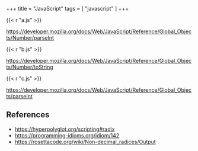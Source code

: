 +++
title = "JavaScript"
tags = [ "javascript" ]
+++

{{< r "a.js" >}}

<https://developer.mozilla.org/docs/Web/JavaScript/Reference/Global_Objects/Number/parseInt>

{{< r "b.js" >}}

<https://developer.mozilla.org/docs/Web/JavaScript/Reference/Global_Objects/Number/toString>

{{< r "c.js" >}}

<https://developer.mozilla.org/docs/Web/JavaScript/Reference/Global_Objects/parseInt>

## References

- <https://hyperpolyglot.org/scripting#radix>
- <https://programming-idioms.org/idiom/142>
- <https://rosettacode.org/wiki/Non-decimal_radices/Output>
